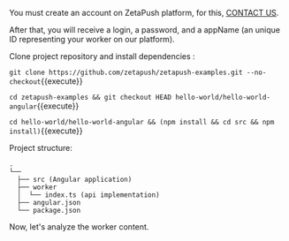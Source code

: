 You must create an account on ZetaPush platform, for this, [CONTACT US](https://www.zetapush.com/sign-up-for-a-free-trial).

After that, you will receive a login, a password, and a appName (an unique ID representing your worker on our platform).

Clone project repository and install dependencies :

`git clone https://github.com/zetapush/zetapush-examples.git --no-checkout`{{execute}}

`cd zetapush-examples && git checkout HEAD hello-world/hello-world-angular`{{execute}}

`cd hello-world/hello-world-angular && (npm install && cd src && npm install)`{{execute}}

Project structure:
```console
.
└──
  ├── src (Angular application)
  ├── worker
  │  └── index.ts (api implementation)
  ├── angular.json
  └── package.json
```

Now, let's analyze the worker content.